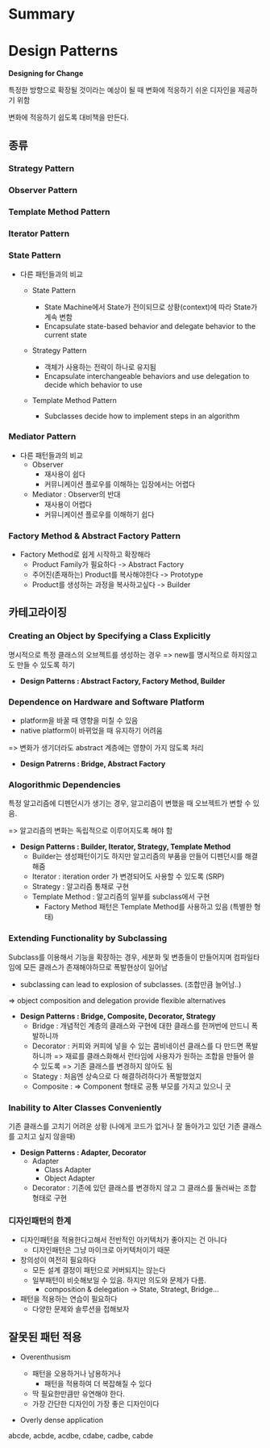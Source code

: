 Summary
===



# Design Patterns

**Designing for Change**

특정한 방향으로 확장될 것이라는 예상이 될 때 변화에 적응하기 쉬운 디자인을 제공하기 위함

변화에 적응하기 쉽도록 대비책을 만든다.

## 종류

### Strategy Pattern

### Observer Pattern

### Template Method Pattern

### Iterator Pattern

### State Pattern

- 다른 패턴들과의 비교 

  - State Pattern 
    - State Machine에서 State가 전이되므로 상황(context)에 따라 State가 계속 변함
    - Encapsulate state-based behavior and delegate behavior to the current state

  - Strategy Pattern
    - 객체가 사용하는 전략이 하나로 유지됨
    - Encapsulate interchangeable behaviors and use delegation to decide which behavior to use

  - Template Method Pattern
    - Subclasses decide how to implement steps in an algorithm

### Mediator Pattern

- 다른 패턴들과의 비교
  - Observer
    - 재사용이 쉽다
    - 커뮤니케이션 플로우를 이해하는 입장에서는 어렵다
  - Mediator : Observer의 반대
    - 재사용이 어렵다
    - 커뮤니케이션 플로우를 이해하기 쉽다

### Factory Method & Abstract Factory Pattern

- Factory Method로 쉽게 시작하고 확장해라
  - Product Family가 필요하다 -> Abstract Factory
  - 주어진(존재하는) Product를 복사해야한다 -> Prototype
  - Product를 생성하는 과정을 복사하고싶다 -> Builder





## 카테고라이징

### Creating an Object by Specifying a Class Explicitly

명시적으로 특정 클래스의 오브젝트를 생성하는 경우
=> new를 명시적으로 하지않고도 만들 수 있도록 하기

- **Design Patterns : Abstract Factory, Factory Method, Builder**

### Dependence on Hardware and Software Platform

- platform을 바꿀 때 영향을 미칠 수 있음
- native platform이 바뀌었을 때 유지하기 어려움

=> 변화가 생기더라도 abstract  계층에는 영향이 가지 않도록 처리

- **Design Patrerns : Bridge, Abstract Factory**

### Alogorithmic Dependencies

특정 알고리즘에 디펜던시가 생기는 경우, 알고리즘이 변했을 때 오브젝트가 변할 수 있음.

=> 알고리즘의 변화는 독립적으로 이루어지도록 해야 함

- **Design Patterns : Builder, Iterator, Strategy, Template Method**
  - Builder는 생성패턴이기도 하지만 알고리즘의 부품을 만들어 디펜던시를 해결해줌
  - Iterator : iteration order 가 변경되어도 사용할 수 있도록 (SRP)
  - Strategy : 알고리즘 통채로 구현
  - Template Method : 알고리즘의 일부를 subclass에서 구현
    - Factory Method 패턴은 Template Method를 사용하고 있음 (특별한 형태)

### Extending Functionality by Subclassing

Subclass를 이용해서 기능을 확장하는 경우, 세분화 및 변종들이 만들어지며 컴파일타임에 모든 클래스가 존재해야하므로 폭발현상이 일어남

- subclassing can lead to explosion of subclasses. (조합만큼 늘어남..)

=> object composition and delegation provide flexible alternatives

- **Design Patterns : Bridge, Composite, Decorator, Strategy**
  - Bridge : 개념적인 계층의 클래스와 구현에 대한 클래스를 한꺼번에 만드니 폭발하니까
  - Decorator : 커피와 커피에 넣을 수 있는 콤비네이션 클래스를 다 만드면 폭발하니까 
    => 재료를 클래스화해서 런타임에 사용자가 원하는 조합을 만들어 쓸 수 있도록
    => 기존 클래스를 변경하지 않아도 됨
  - Stategy : 처음엔 상속으로 다 해결하려하다가 폭발했었지
  - Composite : 
    => Component 형태로 공통 부모를 가지고 있으니 굿

### Inability to Alter Classes Conveniently

기존 클래스를 고치기 어려운 상황 (나에게 코드가 없거나 잘 돌아가고 있던 기존 클래스를 고치고 싶지 않을때)

- **Design Patterns : Adapter, Decorator**
  - Adapter
    - Class Adapter
    - Object Adapter
  - Decorator : 기존에 있던 클래스를 변경하지 않고 그 클래스를 둘러싸는 조합 형태로 구현

### 디자인패턴의 한계

- 디자인패턴을 적용한다고해서 전반적인 아키텍처가 좋아지는 건 아니다
  - 디자인패턴은 그냥 마이크로 아키텍처이기 때문
- 창의성이 여전히 필요하다
  - 모든 설계 결정이 패턴으로 커버되지는 않는다
  - 일부패턴이 비슷해보일 수 있음. 하지만 의도와 문제가 다름.
    - composition & delegation -> State, Strategt, Bridge...
- 패턴을 적용하는 연습이 필요하다
  - 다양한 문제와 솔루션을 접해보자



## 잘못된 패턴 적용

- Overenthusism
  - 패턴을 오용하거나 남용하거나
    - 패턴을 적용하여 더 복잡해질 수 있다
  - 딱 필요한만큼만 유연해야 한다.
  - 가장 간단한 디자인이 가장 좋은 디자인이다

- Overly dense application





abcde, acbde, acdbe, cdabe, cadbe, cabde
